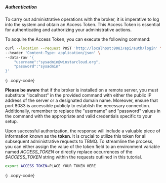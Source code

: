 ##### Authentication

To carry out administrative operations with the broker, it is imperative to log into the system and obtain an Access Token. 
This Access Token is essential for authenticating and authorizing your administrative actions.

To acquire the Access Token, you can execute the following command:

```bash
curl --location --request POST 'http://localhost:8083/api/auth/login' \
--header 'Content-Type: application/json' \
--data-raw '{
    "username":"sysadmin@winstarcloud.org",
    "password":"sysadmin"
}'
```
{: .copy-code}

**Please be aware** that if the broker is installed on a remote server, you must substitute "localhost" in the provided command with either 
the public IP address of the server or a designated domain name. 
Moreover, ensure that port 8083 is accessible publicly to establish the necessary connection.
Additionally, remember to replace the "username" and "password" values in the command with the appropriate and valid credentials specific to your setup.

Upon successful authorization, the response will include a valuable piece of information known as the **token**. 
It is crucial to utilize this token for all subsequent administrative requests to TBMQ.
To streamline the process, you can either assign the value of the token field to an environment variable named <i>ACCESS_TOKEN</i> 
or directly replace occurrences of the <i>$ACCESS_TOKEN</i> string within the requests outlined in this tutorial.

```bash
export ACCESS_TOKEN=PLACE_YOUR_TOKEN_HERE
```
{: .copy-code}
